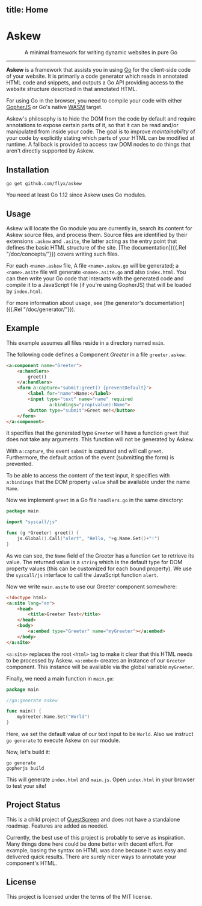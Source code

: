 title: Home
----

<h1>Askew</h1>
<p align="center">A minimal framework for writing dynamic websites in pure Go</p>

---

**Askew** is a framework that assists you in using [Go](https://golang.org) for the client-side code of your website.
It is primarily a code generator which reads in annotated HTML code and snippets, and outputs a Go API providing access to the website structure described in that annotated HTML.

For using Go in the browser, you need to compile your code with either [GopherJS](https://github.com/gopherjs/gopherjs) or Go's native [WASM](https://webassembly.org) target.

Askew's philosophy is to hide the DOM from the code by default and require annotations to expose certain parts of it, so that it can be read and/or manipulated from inside your code.
The goal is to improve *maintainability* of your code by explicitly stating which parts of your HTML can be modified at runtime.
A fallback is provided to access raw DOM nodes to do things that aren't directly supported by Askew.

## Installation

```
go get github.com/flyx/askew
```

You need at least Go 1.12 since Askew uses Go modules.

## Usage

Askew will locate the Go module you are currently in, search its content for Askew source files, and process them.
Source files are identified by their extensions `.askew` and `.asite`, the latter acting as the entry point that defines the basic HTML structure of the site.
[The documentation]({{.Rel "/doc/concepts/"}}) covers writing such files.

For each `<name>.askew` file, A file `<name>.askew.go` will be generated; a `<name>.asite` file will generate `<name>.asite.go` and also `index.html`.
You can then write your Go code that interacts with the generated code and compile it to a JavaScript file (if you're using GopherJS) that will be loaded by `index.html`.

For more information about usage, see [the generator's documentation]({{.Rel "/doc/generator/"}}).

## Example

This example assumes all files reside in a directory named `main`.

The following code defines a Component *Greeter* in a file `greeter.askew`.

```html
<a:component name="Greeter">
	<a:handlers>
		greet()
	</a:handlers>
	<form a:capture="submit:greet() {preventDefault}">
		<label for="name">Name:</label>
		<input type="text" name="name" required
				a:bindings="prop(value):Name">
		<button type="submit">Greet me!</button>
	</form>
</a:component>
```

It specifies that the generated type `Greeter` will have a function `greet` that does not take any arguments.
This function will not be generated by Askew.

With `a:capture`, the event `submit` is captured and will call `greet`.
Furthermore, the default action of the event (submitting the form) is prevented.

To be able to access the content of the text input, it specifies with `a:bindings` that the DOM property `value` shall be available under the name `Name`.

Now we implement `greet` in a Go file `handlers.go` in the same directory:

```go
package main

import "syscall/js"

func (g *Greeter) greet() {
	js.Global().Call("alert", "Hello, "+g.Name.Get()+"!")
}
```

As we can see, the `Name` field of the Greeter has a function `Get` to retrieve its value.
The returned value is a `string` which is the default type for DOM property values (this can be customized for each bound property).
We use the `syscall/js` interface to call the JavaScript function `alert`.

Now we write `main.asite` to use our Greeter component somewhere:

```html
<!doctype html>
<a:site lang="en">
	<head>
		<title>Greeter Test</title>
	</head>
	<body>
		<a:embed type="Greeter" name="myGreeter"></a:embed>
	</body>
</a:site>
```

`<a:site>` replaces the root `<html>` tag to make it clear that this HTML needs to be processed by Askew.
`<a:embed>` creates an instance of our `Greeter` component.
This instance will be available via the global variable `myGreeter`.

Finally, we need a main function in `main.go`:

```go
package main

//go:generate askew

func main() {
	myGreeter.Name.Set("World")
}
```

Here, we set the default value of our text input to be `World`.
Also we instruct `go generate` to execute Askew on our module.

Now, let's build it:

```
go generate
gopherjs build
```

This will generate `index.html` and `main.js`.
Open `index.html` in your browser to test your site!

## Project Status

This is a child project of [QuestScreen](https://questscreen.flyx.org) and does not have a standalone roadmap.
Features are added as needed.

Currently, the best use of this project is probably to serve as inspiration.
Many things done here could be done better with decent effort.
For example, basing the syntax on HTML was done because it was easy and delivered quick results.
There are surely nicer ways to annotate your component's HTML.

## License

This project is licensed under the terms of the MIT license.